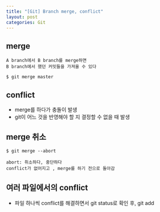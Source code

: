 ```yaml
---
title: "[Git] Branch merge, conflict"
layout: post
categories: Git
--- 
```


## merge
`A branch에서 B branch를 merge하면`<br>
`B branch에서 했던 커밋들을 가져올 수 있다`


```terminal
$ git merge master
```


## conflict
- merge를 하다가 충돌이 발생
- git이 어느 것을 반영해야 할 지 결정할 수 없을 때 발생
 

## merge 취소
```terminal
$ git merge --abort
```
`abort: 취소하다, 중단하다`<br>
`conflict가 없어지고 , merge를 하기 전으로 돌아감`


## 여러 파일에서의 conflict
- 파일 하나씩 conflict를 해결하면서 git status로 확인 후, git add
